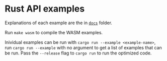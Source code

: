 # Rust API examples

Explanations of each example are the in [`docs`](docs) folder.

Run `make wasm` to compile the WASM examples.

Inividual examples can be run with `cargo run --example <example-name>`, 
run `cargo run --example` with no argument to get a list of examples that 
can be run.  Pass the `--release` flag to `cargo run` to run the optimized
code.
